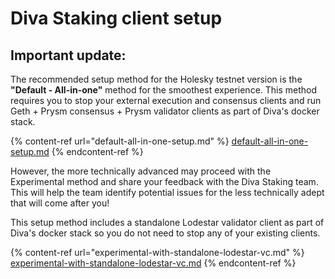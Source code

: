 # Diva Staking client setup

## Important update:

The recommended setup method for the Holesky testnet version is the **"Default - All-in-one"** method for the smoothest experience. This method requires you to stop your external execution and consensus clients and run Geth + Prysm consensus + Prysm validator clients as part of Diva's docker stack.&#x20;

{% content-ref url="default-all-in-one-setup.md" %}
[default-all-in-one-setup.md](default-all-in-one-setup.md)
{% endcontent-ref %}

However, the more technically advanced may proceed with the Experimental method and share your feedback with the Diva Staking team. This will help the team identify potential issues for the less technically adept that will come after you!

This setup method includes a standalone Lodestar validator client as part of Diva's docker stack so you do not need to stop any of your existing clients.  &#x20;

{% content-ref url="experimental-with-standalone-lodestar-vc.md" %}
[experimental-with-standalone-lodestar-vc.md](experimental-with-standalone-lodestar-vc.md)
{% endcontent-ref %}
